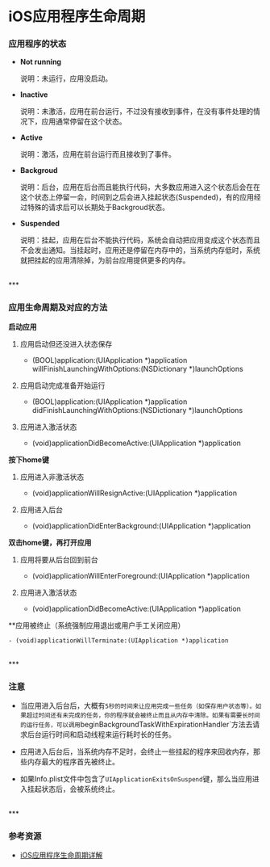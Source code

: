 # iOS应用程序生命周期

### 应用程序的状态

* **Not running**

	说明：未运行，应用没启动。

* **Inactive**

	说明：未激活，应用在前台运行，不过没有接收到事件，在没有事件处理的情况下，应用通常停留在这个状态。

* **Active** 

	说明：激活，应用在前台运行而且接收到了事件。

* **Backgroud**

	说明：后台，应用在后台而且能执行代码，大多数应用进入这个状态后会在在这个状态上停留一会，时间到之后会进入挂起状态(Suspended)，有的应用经过特殊的请求后可以长期处于Backgroud状态。

* **Suspended**

	说明：挂起，应用在后台不能执行代码，系统会自动把应用变成这个状态而且不会发出通知。当挂起时，应用还是停留在内存中的，当系统内存低时，系统就把挂起的应用清除掉，为前台应用提供更多的内存。


<br>
***
<br>


### 应用生命周期及对应的方法

**启动应用**

1. 应用启动但还没进入状态保存

	- (BOOL)application:(UIApplication *)application willFinishLaunchingWithOptions:(NSDictionary *)launchOptions

2. 应用启动完成准备开始运行

	- (BOOL)application:(UIApplication *)application didFinishLaunchingWithOptions:(NSDictionary *)launchOptions

3. 应用进入激活状态

	- (void)applicationDidBecomeActive:(UIApplication *)application


**按下home键**

1. 应用进入非激活状态

	- (void)applicationWillResignActive:(UIApplication *)application

2. 应用进入后台

	- (void)applicationDidEnterBackground:(UIApplication *)application


**双击home键，再打开应用**

1. 应用将要从后台回到前台

	- (void)applicationWillEnterForeground:(UIApplication *)application

2. 应用进入激活状态

	- (void)applicationDidBecomeActive:(UIApplication *)application


**应用被终止（系统强制应用退出或用户手工关闭应用）

	- (void)applicationWillTerminate:(UIApplication *)application


<br>
***
<br>


### 注意

* 当应用进入后台后，大概有`5秒的时间来让应用完成一些任务（如保存用户状态等）。如果超过时间还有未完成的任务，你的程序就会被终止而且从内存中清除。如果有需要长时间的运行任务，可以调用`beginBackgroundTaskWithExpirationHandler`方法去请求后台运行时间和启动线程来运行耗时长的任务。

* 应用进入后台后，当系统内存不足时，会终止一些挂起的程序来回收内存，那些内存最大的程序首先被终止。

* 如果Info.plist文件中包含了`UIApplicationExitsOnSuspend`键，那么当应用进入挂起状态后，会被系统终止。


<br>
***
<br>


### 参考资源

* [iOS应用程序生命周期详解](http://blog.csdn.net/totogo2010/article/details/8048652)